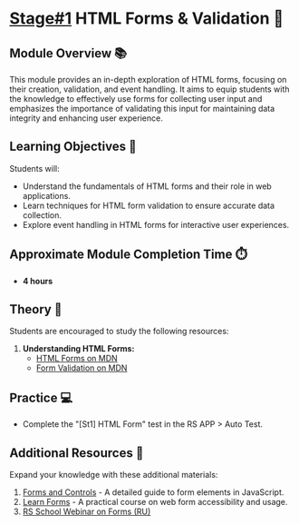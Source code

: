 # [Stage#1](../../) HTML Forms & Validation 📝

## Module Overview 📚

This module provides an in-depth exploration of HTML forms, focusing on their creation, validation, and event handling. It aims to equip students with the knowledge to effectively use forms for collecting user input and emphasizes the importance of validating this input for maintaining data integrity and enhancing user experience.

## Learning Objectives 🎯

Students will:

- Understand the fundamentals of HTML forms and their role in web applications.
- Learn techniques for HTML form validation to ensure accurate data collection.
- Explore event handling in HTML forms for interactive user experiences.

## Approximate Module Completion Time ⏱️

- **4 hours**

## Theory 📖

Students are encouraged to study the following resources:

1. **Understanding HTML Forms:**
   - [HTML Forms on MDN](https://developer.mozilla.org/en-US/docs/Learn/Forms)
   - [Form Validation on MDN](https://developer.mozilla.org/en-US/docs/Learn/Forms/Form_validation)

## Practice 💻

- Complete the "[St1] HTML Form" test in the RS APP > Auto Test.

## Additional Resources 📘

Expand your knowledge with these additional materials:

1. [Forms and Controls](https://javascript.info/forms-controls) - A detailed guide to form elements in JavaScript.
2. [Learn Forms](https://web.dev/learn/forms/) - A practical course on web form accessibility and usage.
3. [RS School Webinar on Forms (RU)](https://www.youtube.com/watch?v=PhRVJC0kBGE)
